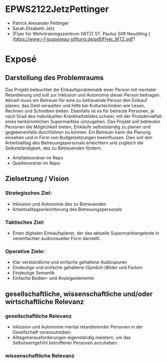 # EPWS2122JetzPettinger
* Patrick Alexander Pettinger
* Sarah Elisabeth Jetz
* [Flyer für Wohntrainingszentrum (WTZ) ST. Paulus Stift Neuötting ](https://www.j-f-bussereau-stiftung.de/pdf/Flyer_WTZ.pdf?
# Exposé
## Darstellung des Problemraums
Das Projekt beleuchtet die Einkaufsproblematik einer Person mit mentaler Retardierung und soll zur Inklusion und Autonomie dieser Person beitragen. Aktuell muss ein Betreuer für eine zu betreuende Person den Einkauf planen, das Geld verwalten und Hilfe bei Kulturtechniken wie Lesen, Rechnen und Schreiben bieten. Ebenfalls ist es für betreute Personen, je nach Grad des individuellen Krankheitsbildes schwer, mit der Produktvielfalt eines herkömmlichen Supermarktes umzugehen. Das Projekt soll betreuten Personen die Möglichkeit bieten, Einkäufe selbstständig zu planen und gegebenenfalls durchführen zu können. Ein Betreuer kann die Planung einsehen und in Form von Budgetsetzungen beeinflussen. Dies soll den Arbeitsalltag des Betreuungspersonals erleichtern und zugleich die Selbstständigkeit, des zu Betreuenden fördern.    
* Artefakteordner im Repo
* Quellenordner im Repo

## Zielsetzung / Vision
### Strategisches Ziel: 
* Inklusion und Autonomie des zu Betreuenden
* Arbeitsalltagserleichterung des Betreuungspersonals
### Taktisches Ziel: 
* Einen digitalen Einkaufsplaner, der das aktuelle Supermarktangebote in vereinfachter audiovisueller Form darstellt.  
### Operative Ziele: 
* Klar verständliche und einfache gehaltene Audiospuren
* Eindeutige und einfache gehaltene (Symbol-)Bilder und Farben
* Eindeutige Semantik
* Einfache Bedien- und Anzeigeelemente

## gesellschaftliche, wissenschaftliche und/oder wirtschaftliche Relevanz
### gesellschaftliche Relevanz
* Inklusion und Autonomie mental retardierender Personen in der Gesellschaft voranzutreiben. 
* Alltagsherausforderungen eigenständig meistern, um das Selbstwertgefühl betroffener Personen anzuheben. 
### wissenschaftliche Relevanz





